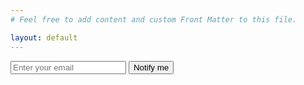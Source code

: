 ```yaml
---
# Feel free to add content and custom Front Matter to this file.

layout: default
---
```



<form name="signup-for-updates" method="POST" action="/signup">
  <input type="hidden" name="form-name" value="signup-for-updates">
  <input aria-label="Email" type="email" name="email" placeholder="Enter your email">
  <button type="submit">Notify me</button>
</form>
